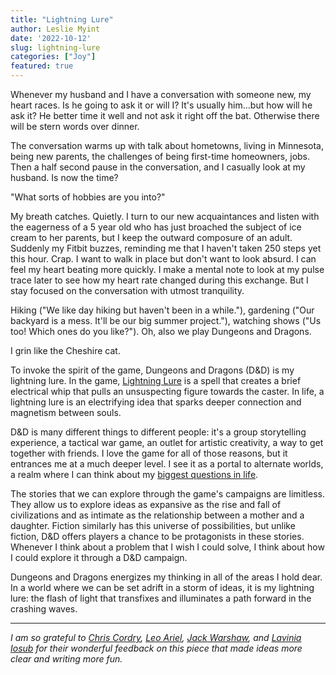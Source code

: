 ```yaml
---
title: "Lightning Lure"
author: Leslie Myint
date: '2022-10-12'
slug: lightning-lure
categories: ["Joy"]
featured: true
---
```


Whenever my husband and I have a conversation with someone new, my heart races. Is he going to ask it or will I? It's usually him…but how will he ask it? He better time it well and not ask it right off the bat. Otherwise there will be stern words over dinner.

The conversation warms up with talk about hometowns, living in Minnesota, being new parents, the challenges of being first-time homeowners, jobs. Then a half second pause in the conversation, and I casually look at my husband. Is now the time?

"What sorts of hobbies are you into?"

My breath catches. Quietly. I turn to our new acquaintances and listen with the eagerness of a 5 year old who has just broached the subject of ice cream to her parents, but I keep the outward composure of an adult. Suddenly my Fitbit buzzes, reminding me that I haven't taken 250 steps yet this hour. Crap. I want to walk in place but don't want to look absurd. I can feel my heart beating more quickly. I make a mental note to look at my pulse trace later to see how my heart rate changed during this exchange. But I stay focused on the conversation with utmost tranquility. 

Hiking ("We like day hiking but haven't been in a while."), gardening ("Our backyard is a mess. It'll be our big summer project."), watching shows ("Us too! Which ones do you like?"). Oh, also we play Dungeons and Dragons.

I grin like the Cheshire cat.

To invoke the spirit of the game, Dungeons and Dragons (D&D) is my lightning lure. In the game, [Lightning Lure](https://blackcitadelrpg.com/spells/lightning-lure-5e/) is a spell that creates a brief electrical whip that pulls an unsuspecting figure towards the caster. In life, a lightning lure is an electrifying idea that sparks deeper connection and magnetism between souls.

D&D is many different things to different people: it's a group storytelling experience, a tactical war game, an outlet for artistic creativity, a way to get together with friends. I love the game for all of those reasons, but it entrances me at a much deeper level. I see it as a portal to alternate worlds, a realm where I can think about my [biggest questions in life](https://lmyint.github.io/12_favorite_problems/).

The stories that we can explore through the game's campaigns are limitless. They allow us to explore ideas as expansive as the rise and fall of civilizations and as intimate as the relationship between a mother and a daughter. Fiction similarly has this universe of possibilities, but unlike fiction, D&D offers players a chance to be protagonists in these stories. Whenever I think about a problem that I wish I could solve, I think about how I could explore it through a D&D campaign.

Dungeons and Dragons energizes my thinking in all of the areas I hold dear. In a world where we can be set adrift in a storm of ideas, it is my lightning lure: the flash of light that transfixes and illuminates a path forward in the crashing waves.

---

*I am so grateful to [Chris Cordry](chriscordry.com), [Leo Ariel](leoariel.com), [Jack Warshaw](jackwarshaw.substack.com), and [Lavinia Iosub](lavinia-iosub.com) for their wonderful feedback on this piece that made ideas more clear and writing more fun.*

